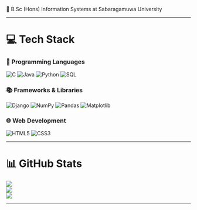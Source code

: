 
🌱 B.Sc (Hons) Information Systems at Sabaragamuwa University  

---

# 💻 Tech Stack

### 🧠 Programming Languages
![C](https://img.shields.io/badge/c-%2300599C.svg?style=for-the-badge&logo=c&logoColor=white)
![Java](https://img.shields.io/badge/java-%23ED8B00.svg?style=for-the-badge&logo=openjdk&logoColor=white)
![Python](https://img.shields.io/badge/python-3670A0?style=for-the-badge&logo=python&logoColor=ffdd54)
![SQL](https://img.shields.io/badge/sql-%2300C8FF.svg?style=for-the-badge&logo=sqlite&logoColor=white)

### 📚 Frameworks & Libraries
![Django](https://img.shields.io/badge/django-%23092E20.svg?style=for-the-badge&logo=django&logoColor=white)
![NumPy](https://img.shields.io/badge/numpy-%23013243.svg?style=for-the-badge&logo=numpy&logoColor=white)
![Pandas](https://img.shields.io/badge/pandas-%23150458.svg?style=for-the-badge&logo=pandas&logoColor=white)
![Matplotlib](https://img.shields.io/badge/matplotlib-%230A0A0A.svg?style=for-the-badge&logo=plotly&logoColor=white)

### 🌐 Web Development
![HTML5](https://img.shields.io/badge/html5-%23E34F26.svg?style=for-the-badge&logo=html5&logoColor=white)
![CSS3](https://img.shields.io/badge/css3-%231572B6.svg?style=for-the-badge&logo=css3&logoColor=white)


---

# 📊 GitHub Stats
![](https://github-readme-stats.vercel.app/api?username=Banuka2540&theme=dark&hide_border=false&include_all_commits=false&count_private=false)<br/>
![](https://github-readme-streak-stats.herokuapp.com/?user=Banuka2540&theme=dark&hide_border=false)<br/>
![](https://github-readme-stats.vercel.app/api/top-langs/?username=Banuka2540&theme=dark&hide_border=false&include_all_commits=false&count_private=false&layout=compact)

---
